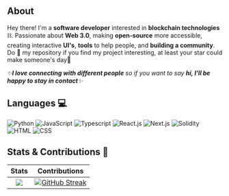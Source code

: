 ## About

Hey there! I'm a **software developer** interested in **blockchain technologies**⛓. Passionate about **Web 3.0**, making **open-source** more accessible, creating interactive **UI's**, **tools** to help people, and **building a community**. Do :star2: my repository if you find my project interesting, at least your star could make someone's day:pray:
<br>

<em>✨<b>I love connecting with different people</b> so if you want to say <b>hi, I'll be happy to stay in contact</b>✨</em>


## Languages 💻

![Python](http://img.shields.io/badge/-Python-3776AB?style=plastic-square&logo=python&logoColor=ffffff)
![JavaScript](https://img.shields.io/badge/-JavaScript-%23F7DF1C?style=plastic-square&logo=javascript&logoColor=000000&labelColor=%23F7DF1C&color=%23FFCE5A)
![Typescript](https://img.shields.io/badge/TypeScript-007ACC?style=plastic-square&logo=typescript&logoColor=white)
![React.js](https://img.shields.io/badge/-React.js-61DAFB?style=plastic-square&logo=react&logoColor=ffffff)
![Next.js](https://img.shields.io/badge/-Next.js-fff?style=plastic-square&logo=next.js&logoColor=ffffff)
![Solidity](http://img.shields.io/badge/-Solidity-5B4638?style=plastic-square&logo=solidity&logoColor=ffffff)
![HTML](https://img.shields.io/badge/-HTML5-%23E44D27?style=plastic-square&logo=html5&logoColor=ffffff)
![CSS](https://img.shields.io/badge/-CSS3-%231572B6?style=plastic-square&logo=css3)


## Stats & Contributions 🧱

Stats             |  Contributions
:-------------------------:|:-------------------------:
[![](https://github-readme-stats.vercel.app/api?username=chrisstef&theme=radical)](https://github.com/chrisstef/github-readme-stats)  |  [![GitHub Streak](http://github-readme-streak-stats.herokuapp.com?user=chrisstef&theme=radical)](https://git.io/streak-stats)

<!---
[![Activity graph](https://github-readme-activity-graph.vercel.app/graph?username=chrisstef&bg_color=141321&color=d83b7d&line=f8d847&point=a9fef7&area=true&hide_border=true)](https://github.com/ashutosh00710/github-readme-activity-graph)
-->
